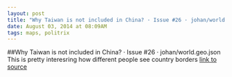 ```yaml
---
layout: post
title: "Why Taiwan is not included in China? · Issue #26 · johan/world.geo.json"
date: August 03, 2014 at 08:09AM
tags: maps, politrix
---
```

##Why Taiwan is not included in China? · Issue #26 · johan/world.geo.json
This is pretty interesring how different people see country borders
[link to source](http://ift.tt/1sg6Y1f) 
